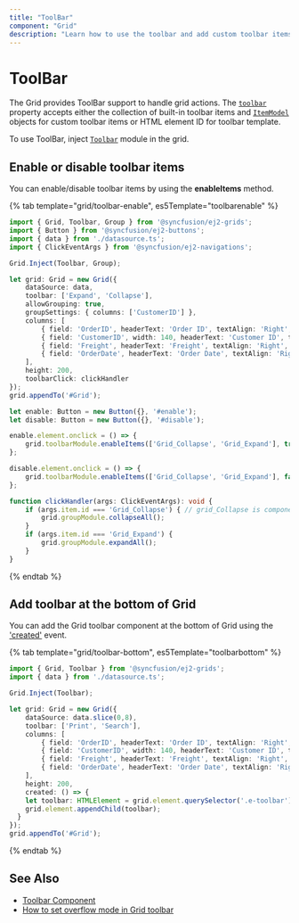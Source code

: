 ```yaml
---
title: "ToolBar"
component: "Grid"
description: "Learn how to use the toolbar and add custom toolbar items in the Essential JS 2 DataGrid control."
---
```


# ToolBar

The Grid provides ToolBar support to handle grid actions. The [`toolbar`](../../api/grid/#toolbar)
property accepts either the collection of built-in toolbar items and [`ItemModel`](../../api/toolbar/itemModel) objects for custom toolbar items or
HTML element ID for toolbar template.

To use ToolBar, inject [`Toolbar`](../../api/grid/#toolbarmodule) module in the grid.

## Enable or disable toolbar items

You can enable/disable toolbar items by using the **enableItems** method.

{% tab template="grid/toolbar-enable", es5Template="toolbarenable" %}

```typescript
import { Grid, Toolbar, Group } from '@syncfusion/ej2-grids';
import { Button } from '@syncfusion/ej2-buttons';
import { data } from './datasource.ts';
import { ClickEventArgs } from '@syncfusion/ej2-navigations';

Grid.Inject(Toolbar, Group);

let grid: Grid = new Grid({
    dataSource: data,
    toolbar: ['Expand', 'Collapse'],
    allowGrouping: true,
    groupSettings: { columns: ['CustomerID'] },
    columns: [
        { field: 'OrderID', headerText: 'Order ID', textAlign: 'Right', width: 120, type: 'number' },
        { field: 'CustomerID', width: 140, headerText: 'Customer ID', type: 'string' },
        { field: 'Freight', headerText: 'Freight', textAlign: 'Right', width: 120, format: 'C' },
        { field: 'OrderDate', headerText: 'Order Date', textAlign: 'Right', width: 140, format: 'yMd' }
    ],
    height: 200,
    toolbarClick: clickHandler
});
grid.appendTo('#Grid');

let enable: Button = new Button({}, '#enable');
let disable: Button = new Button({}, '#disable');

enable.element.onclick = () => {
    grid.toolbarModule.enableItems(['Grid_Collapse', 'Grid_Expand'], true);// enable toolbar items.
};

disable.element.onclick = () => {
    grid.toolbarModule.enableItems(['Grid_Collapse', 'Grid_Expand'], false);// disable toolbar items.
};

function clickHandler(args: ClickEventArgs): void {
    if (args.item.id === 'Grid_Collapse') { // grid_Collapse is component id + '_' + toolbar item name.
        grid.groupModule.collapseAll();
    }
    if (args.item.id === 'Grid_Expand') {
        grid.groupModule.expandAll();
    }
}

```

{% endtab %}

## Add toolbar at the bottom of Grid

You can add the Grid toolbar component at the bottom of Grid using the ['created'](../../api/grid/#created) event.

{% tab template="grid/toolbar-bottom", es5Template="toolbarbottom" %}

```typescript
import { Grid, Toolbar } from '@syncfusion/ej2-grids';
import { data } from './datasource.ts';

Grid.Inject(Toolbar);

let grid: Grid = new Grid({
    dataSource: data.slice(0,8),
    toolbar: ['Print', 'Search'],
    columns: [
        { field: 'OrderID', headerText: 'Order ID', textAlign: 'Right', width: 120, type: 'number' },
        { field: 'CustomerID', width: 140, headerText: 'Customer ID', type: 'string' },
        { field: 'Freight', headerText: 'Freight', textAlign: 'Right', width: 120, format: 'C' },
        { field: 'OrderDate', headerText: 'Order Date', textAlign: 'Right', width: 140, format: 'yMd' }
    ],
    height: 200,
    created: () => {
    let toolbar: HTMLElement = grid.element.querySelector('.e-toolbar');
    grid.element.appendChild(toolbar);
  }
});
grid.appendTo('#Grid');
```

{% endtab %}

## See Also

* [Toolbar Component](../../toolbar/getting-started/)
* [How to set overflow mode in Grid toolbar](https://www.syncfusion.com/kb/11524/how-to-set-overflow-mode-in-grid-toolbar)